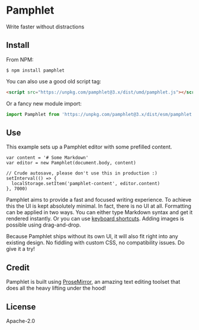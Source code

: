 # Pamphlet

Write faster without distractions

## Install

From NPM:

```
$ npm install pamphlet
```

You can also use a good old script tag:

```html
<script src="https://unpkg.com/pamphlet@3.x/dist/umd/pamphlet.js"></script>
```

Or a fancy new module import:

```js
import Pamphlet from 'https://unpkg.com/pamphlet@3.x/dist/esm/pamphlet.js'
```

## Use

This example sets up a Pamphlet editor with some prefilled content.

```
var content = '# Some Markdown'
var editor = new Pamphlet(document.body, content)

// Crude autosave, please don't use this in production :)
setInterval(() => {
  localStorage.setItem('pamphlet-content', editor.content)
}, 7000)
```

Pamphlet aims to provide a fast and focused writing experience. To achieve this the UI is kept absolutely minimal. In fact, there is no UI at all. Formatting can be applied in two ways. You can either type Markdown syntax and get it rendered instantly. Or you can use [keyboard shortcuts](https://github.com/ProseMirror/prosemirror-example-setup/blob/master/src/keymap.js#L14). Adding images is possible using drag-and-drop.

Because Pamphlet ships without its own UI, it will also fit right into any existing design. No fiddling with custom CSS, no compatibility issues. Do give it a try!

## Credit

Pamphlet is built using [ProseMirror](https://prosemirror.net), an amazing text editing toolset that does all the heavy lifting under the hood!

## License

Apache-2.0

